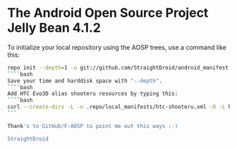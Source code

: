 The Android Open Source Project Jelly Bean 4.1.2
==============================================

To initialize your local repository using the AOSP trees, use a command like this:
````bash
repo init --depth=1 -u git://github.com/StraightDroid/android_manifest.git -b aosp-4.1.2
````bash
Save your time and harddisk space with "--depth".
````bash
Add HTC Evo3D alias shooteru resources by typing this:
````bash
curl --create-dirs -L -o .repo/local_manifests/htc-shooteru.xml -O -L https://raw.githubusercontent.com/StraightDroid/android_manifest/aosp-4.1.2/htc-shooteru.xml
```

Thank's to GitHub/F-AOSP to point me out this ways :-)

StraightDroid
